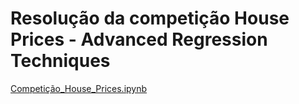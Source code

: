 # Resolução da competição House Prices - Advanced Regression Techniques
[Competição_House_Prices.ipynb](/Competição_House_Prices.ipynb)
